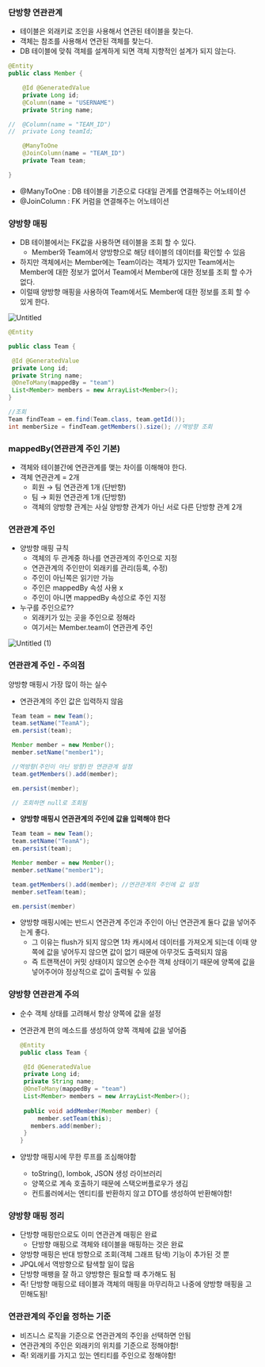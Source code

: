 ### 단방향 연관관계

- 테이블은 외래키로 조인을 사용해서 연관된 테이블을 찾는다.
- 객체는 참조를 사용해서 연관된 객체를 찾는다.
- DB 테이블에 맞춰 객체를 설계하게 되면 객체 지향적인 설계가 되지 않는다.

``` java 
@Entity
public class Member {

	@Id @GeneratedValue
	private Long id;
	@Column(name = "USERNAME")
	private String name;

//	@Column(name = "TEAM_ID")
//	private Long teamId;

	@ManyToOne
	@JoinColumn(name = "TEAM_ID")
	private Team team;

}
```
- @ManyToOne : DB 테이블을 기준으로 다대일 관계를 연결해주는 어노테이션
- @JoinColumn : FK 커럼을 연결해주는 어노테이션

### 양방향 매핑

- DB 테이블에서는 FK값을 사용하면 테이블을 조회 할 수 있다.
    - Member와 Team에서 양방향으로 해당 테이블의 데이터를 확인할 수 있음
- 하지만 객체에서는 Member에는 Team이라는 객체가 있지만 Team에서는 Member에 대한 정보가 없어서 Team에서 Member에 대한 정보를 조회 할 수가 없다.
- 이럴때 양방향 매핑을 사용하여 Team에서도 Member에 대한 정보를 조회 할 수 있게 한다.

![Untitled](https://github.com/juhwan-Ki/TIL/assets/87765888/456b35e6-6821-49e8-b8bd-4f10751e8fd4)

``` java
@Entity

public class Team {

 @Id @GeneratedValue
 private Long id;
 private String name;
 @OneToMany(mappedBy = "team")
 List<Member> members = new ArrayList<Member>();
}

//조회
Team findTeam = em.find(Team.class, team.getId());
int memberSize = findTeam.getMembers().size(); //역방향 조회
```

### mappedBy(연관관계 주인 기본)

- 객체와 테이블간에 연관관계를 맺는 차이를 이해해야 한다.
- 객체 연관관계 = 2개
    - 회원 → 팀 연관관계 1개 (단반향)
    - 팀 → 회원 연관관계 1개 (단방향)
    - 객체의 양방향 관계는 사실 양방향 관계가 아닌 서로 다른 단방향 관계 2개

### 연관관계 주인

- 양방향 매핑 규칙
    - 객체의 두 관계중 하나를 연관관계의 주인으로 지정
    - 연관관계의 주인만이 외래키를 관리(등록, 수정)
    - 주인이 아닌쪽은 읽기만 가능
    - 주인은 mappedBy 속성 사용 x
    - 주인이 아니면 mappedBy 속성으로 주인 지정
- 누구를 주인으로??
    - 외래키가 있는 곳을 주인으로 정해라
    - 여기서는 Member.team이 연관관계 주인

![Untitled (1)](https://github.com/juhwan-Ki/TIL/assets/87765888/65cdc4cc-2b41-4ab1-84e5-fe37b2f20b14)

### 연관관계 주인 - 주의점
양방향 매핑시 가장 많이 하는 실수
- 연관관계의 주인 값은 입력하지 않음	

```java
 Team team = new Team();
 team.setName("TeamA");
 em.persist(team);

 Member member = new Member();
 member.setName("member1");

 //역방향(주인이 아닌 방향)만 연관관계 설정
 team.getMembers().add(member);

 em.persist(member);

 // 조회하면 null로 조회됨
 ```

- **양방향 매핑시 연관관계의 주인에 값을 입력해야 한다**
```java 
 Team team = new Team();
 team.setName("TeamA");
 em.persist(team);

 Member member = new Member();
 member.setName("member1");

 team.getMembers().add(member); //연관관계의 주인에 값 설정
 member.setTeam(team); 

 em.persist(member)
 ```

 - 양방향 매핑시에는 반드시 연관관계 주인과 주인이 아닌 연관관계 둘다 값을 넣어주는게 좋다.
    - 그 이유는 flush가 되지 않으면 1차 캐시에서 데이터를 가져오게 되는데 이때 양쪽에 값을 넣어두지 않으면 값이 없기 때문에 아무것도 출력되지 않음
    - 즉 트랜잭션이 커밋 상태이지 않으면 순수한 객체 상태이기 때문에 양쪽에 값을 넣어주어야 정상적으로 값이 출력될 수 있음

### 양방향 연관관계 주의

- 순수 객체 상태를 고려해서 항상 양쪽에 값을 설정
- 연관관계 편의 메소드를 생성하여 양쪽 객체에 값을 넣어줌
    
    ```java
    @Entity
    public class Team {
    
     @Id @GeneratedValue
     private Long id;
     private String name;
     @OneToMany(mappedBy = "team")
     List<Member> members = new ArrayList<Member>();
     
     public void addMember(Member member) {
    	 member.setTeam(this);
       members.add(member);
     }
    }
    ```
    
- 양방향 매핑시에 무한 루프를 조심해야함
    - toString(), lombok, JSON 생성 라이브러리
    - 양쪽으로 계속 호출하기 때문에 스택오버플로우가 생김
    - 컨트롤러에서는 엔티티를 반환하지 않고 DTO를 생성하여 반환해야함!

### 양방향 매핑 정리

- 단방향 매핑만으로도 이미 연관관계 매핑은 완료
    - 단방향 매핑으로 객체와 테이블을 매핑하는 것은 완료
- 양방향 매핑은 반대 방향으로 조회(객체 그래프 탐색) 기능이 추가된 것 뿐
- JPQL에서 역방향으로 탐색할 일이 많음
- 단방향 매팽을 잘 하고 양방향은 필요할 때 추가해도 됨
- 즉! 단방향 매핑으로 테이블과 객체의 매핑을 마무리하고 나중에 양방향 매핑을 고민해도됨!

### 연관관계의 주인을 정하는 기준

- 비즈니스 로직을 기준으로 연관관계의 주인을 선택하면 안됨
- 연관관계의 주인은 외래키의 위치를 기준으로 정해야함!
- 즉! 외래키를 가지고 있는 엔티티를 주인으로 정해야함!